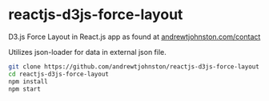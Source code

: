 # reactjs-d3js-force-layout
D3.js Force Layout in React.js app as found at <a href="http://andrewtjohnston.com/contact">andrewtjohnston.com/contact</a>

Utilizes json-loader for data in external json file.

```bash
git clone https://github.com/andrewtjohnston/reactjs-d3js-force-layout
cd reactjs-d3js-force-layout
npm install
npm start
```

